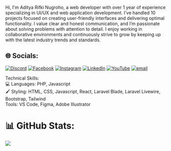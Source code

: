 Hi, I'm Aditya Rifki Nugroho, a web developer with over 1 year of experience specializing in UI/UX and web application development. I’ve handled 10 projects focused on creating user-friendly interfaces and delivering optimal functionality. I value clear and honest communication, and I’m passionate about solving problems with attention to detail. I enjoy working in collaborative environments and continuously strive to grow by keeping up with the latest industry trends and standards.


## 🌐 Socials:
[![Discord](https://img.shields.io/badge/Discord-%237289DA.svg?logo=discord&logoColor=white)](https://discord.gg/adityarifki) [![Facebook](https://img.shields.io/badge/Facebook-%231877F2.svg?logo=Facebook&logoColor=white)](https://www.facebook.com/profile.php?id=100014439693338) [![Instagram](https://img.shields.io/badge/Instagram-%23E4405F.svg?logo=Instagram&logoColor=white)](https://instagram.com/adityarn_06) [![LinkedIn](https://img.shields.io/badge/LinkedIn-%230077B5.svg?logo=linkedin&logoColor=white)](https://www.linkedin.com/in/aditya-rifki-nugroho/) [![YouTube](https://img.shields.io/badge/YouTube-%23FF0000.svg?logo=YouTube&logoColor=white)](https://www.youtube.com/@adityarn_06) [![email](https://img.shields.io/badge/Email-D14836?logo=gmail&logoColor=white)](mailto:adityarifki.dev@gmail.com) 

Technical Skills: <br>
💻 Languages: PHP, Javascript<br>
🖌️ Styling: HTML, CSS, Javascript, React, Laravel Blade, Laravel Livewire, Bootstrap, Tailwind<br>
Tools: VS Code, Figma, Adobe Illustrator<br>
# 📊 GitHub Stats:

![](https://nirzak-streak-stats.vercel.app/?user=adityarifkidev&theme=radical&hide_border=false)<br/>


<!-- Proudly created with GPRM ( https://gprm.itsvg.in ) -->
